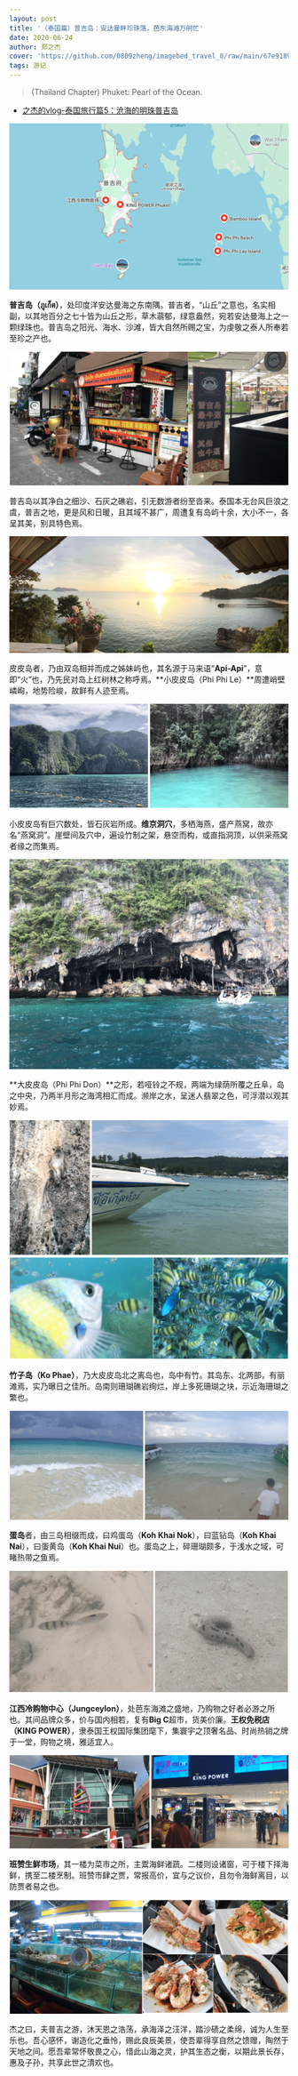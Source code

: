```yaml
---
layout: post
title: '（泰国篇）普吉岛：安达曼畔珍珠落，芭东海滩万舸忙'
date: 2020-06-24
author: 郑之杰
cover: 'https://github.com/0809zheng/imagebed_travel_0/raw/main/67e918910ba3d5a1d7e6be8a.png'
tags: 游记
---
```


> (Thailand Chapter) Phuket: Pearl of the Ocean.

- [之杰的vlog-泰国旅行篇5：沧海的明珠普吉岛](https://www.bilibili.com/video/BV14t41167ti)

![](https://github.com/0809zheng/imagebed_travel_0/raw/main/67e918910ba3d5a1d7e6be8a.png)

**普吉岛（ภูเก็ต）**，处印度洋安达曼海之东南隅。普吉者，“山丘”之意也，名实相副，以其地百分之七十皆为山丘之形，草木蓊郁，绿意盎然，宛若安达曼海上之一颗绿珠也。普吉岛之阳光、海水、沙滩，皆大自然所赐之宝，为虔敬之泰人所奉若至珍之产也。

![](https://github.com/0809zheng/imagebed_travel_0/raw/main/67e7d2010ba3d5a1d7e66d7e.png)

普吉岛以其净白之细沙、石灰之礁岩，引无数游者纷至沓来。泰国本无台风巨浪之虞，普吉之地，更是风和日暖，且其域不甚广，周遭复有岛屿十余，大小不一，各呈其美，别具特色焉。

![](https://github.com/0809zheng/imagebed_travel_0/raw/main/67e7d23e0ba3d5a1d7e66d88.jpg)

皮皮岛者，乃由双岛相并而成之姊妹屿也，其名源于马来语“**Api-Api**”，意即“火”也，乃先民对岛上红树林之称呼焉。**小皮皮岛（Phi Phi Le）**周遭峭壁嶙峋，地势险峻，故鲜有人迹至焉。

![](https://github.com/0809zheng/imagebed_travel_0/raw/main/67e7d6b10ba3d5a1d7e67061.png)

小皮皮岛有巨穴数处，皆石灰岩所成。**维京洞穴**，多栖海燕，盛产燕窝，故亦名“燕窝洞”。崖壁间及穴中，遍设竹制之架，悬空而构，或直指洞顶，以供采燕窝者缘之而集焉。

![](https://github.com/0809zheng/imagebed_travel_0/raw/main/67e7d5b00ba3d5a1d7e66fbc.jpg)

**大皮皮岛（Phi Phi Don）**之形，若哑铃之不规，两端为绿荫所覆之丘阜，岛之中央，乃两半月形之海湾相汇而成。濒岸之水，呈迷人翡翠之色，可浮潜以观其妙焉。

![](https://github.com/0809zheng/imagebed_travel_0/raw/main/67e7db6e0ba3d5a1d7e6745a.png)
![](https://github.com/0809zheng/imagebed_travel_0/raw/main/67e7da5a0ba3d5a1d7e67353.png)

**竹子岛（Ko Phae）**，乃大皮皮岛北之离岛也，岛中有竹。其岛东、北两部，有丽滩焉，实乃曝日之佳所。岛南则珊瑚礁岩绚烂，岸上多死珊瑚之块，示近海珊瑚之繁也。

![](https://github.com/0809zheng/imagebed_travel_0/raw/main/67e7ddfb0ba3d5a1d7e676c2.png)

**蛋岛**者，由三岛相缀而成，曰鸡蛋岛（**Koh Khai Nok**），曰蓝钻岛（**Koh Khai Nai**），曰蛋黄岛（**Koh Khai Nui**）也。蛋岛之上，碎珊瑚颇多，于浅水之域，可睹热带之鱼焉。

![](https://github.com/0809zheng/imagebed_travel_0/raw/main/67e7df1f0ba3d5a1d7e6771f.png)

**江西冷购物中心（Jungceylon）**，处芭东海滩之盛地，乃购物之好者必游之所也。其间品牌众多，价与国内相若，复有**Big C**超市，货美价廉。**王权免税店（KING POWER）**，隶泰国王权国际集团麾下，集寰宇之顶奢名品、时尚热销之牌于一堂，购物之境，雅适宜人。

![](https://github.com/0809zheng/imagebed_travel_0/raw/main/67e7d4770ba3d5a1d7e66eda.png)

**班赞生鲜市场**，其一楼为菜市之所，主鬻海鲜诸蔬。二楼则设诸窗，可于楼下择海鲜，携至二楼烹制。班赞市肆之贾，常报高价，宜与之议价，且勿令海鲜离目，以防贾者易之也。

![](https://github.com/0809zheng/imagebed_travel_0/raw/main/67e7e0d80ba3d5a1d7e677b3.png)

杰之曰，夫普吉之游，沐天恩之浩荡，承海泽之汪洋，踏沙碛之柔绵，诚为人生至乐也。吾心感怀，谢造化之垂怜，赐此良辰美景，使吾辈得享自然之馈赠，陶然于天地之间。愿吾辈常怀敬畏之心，惜此山海之灵，护其生态之衡，以期此景长存，惠及子孙，共享此世之清欢也。
